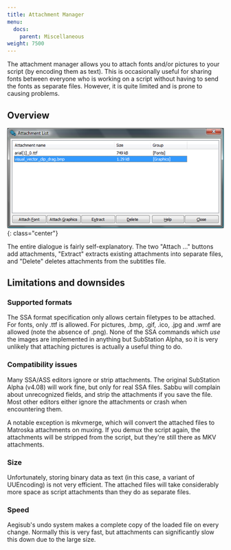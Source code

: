 ```yaml
---
title: Attachment Manager
menu:
  docs:
    parent: Miscellaneous
weight: 7500
---
```


The attachment manager allows you to attach fonts and/or pictures to your
script (by encoding them as text). This is occasionally useful for sharing
fonts between everyone who is working on a script without having to send the
fonts as separate files. However, it is quite limited and is prone to causing
problems.

## Overview  ##
![Attachment_list](/img/3.2/Attachment_list.png){: class="center"}

The entire dialogue is fairly self-explanatory. The two "Attach ..." buttons
add attachments, "Extract" extracts existing attachments into separate files,
and "Delete" deletes attachments from the subtitles file.

## Limitations and downsides  ##

### Supported formats  ###
The SSA format specification only allows certain filetypes to be attached. For
fonts, only .ttf is allowed. For pictures, .bmp, .gif, .ico, .jpg and .wmf are
allowed (note the absence of .png). None of the SSA commands which _use_ the
images are implemented in anything but SubStation Alpha, so it is very unlikely
that attaching pictures is actually a useful thing to do.

### Compatibility issues  ###
Many SSA/ASS editors ignore or strip attachments. The original SubStation Alpha
(v4.08) will work fine, but only for real SSA files. Sabbu will complain about
unrecognized fields, and strip the attachments if you save the file. Most other
editors either ignore the attachments or crash when encountering them.

A notable exception is mkvmerge, which will convert the attached files to
Matroska attachments on muxing. If you demux the script again, the attachments
will be stripped from the script, but they're still there as MKV attachments.

### Size  ###
Unfortunately, storing binary data as text (in this case, a variant of
UUEncoding) is not very efficient. The attached files will take considerably
more space as script attachments than they do as separate files.

### Speed ###
Aegisub's undo system makes a complete copy of the loaded file on every change.
Normally this is very fast, but attachments can significantly slow this down
due to the large size.

